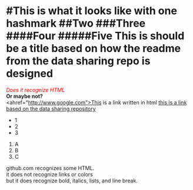 #This is what it looks like with one hashmark
##Two
###Three
####Four
#####Five
This is should be a title based on how the readme from the data sharing repo is designed
====================
<font color="ff0000"><i>Does it recognize HTML</i></font><br>
<b>Or maybe not?</b><br>
<ahref="http://www.google.com">This is a link written in html</a>
[this is a link based on the data sharing repository](http://www.google.com)

<ul>
<li>1</li>
<li>2</li>
<li>3</li>
</ul>
<ol>
<li>A</li>
<li>B</li>
<li>C</li>
</ol>
github.com recognizes some HTML.  <br>it does not recognize links or colors <br>but it does recognize bold, italics, lists, and line break.  
